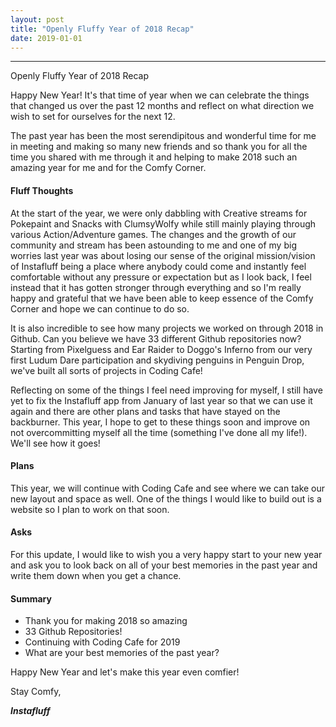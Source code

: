 ```yaml
---
layout: post
title: "Openly Fluffy Year of 2018 Recap"
date: 2019-01-01
---
```


--------------------------

Openly Fluffy Year of 2018 Recap

Happy New Year! It's that time of year when we can celebrate the things that changed us over the past 12 months and reflect on what direction we wish to set for ourselves for the next 12.

The past year has been the most serendipitous and wonderful time for me in meeting and making so many new friends and so thank you for all the time you shared with me through it and helping to make 2018 such an amazing year for me and for the Comfy Corner.

#### Fluff Thoughts ####

At the start of the year, we were only dabbling with Creative streams for Pokepaint and Snacks with ClumsyWolfy while still mainly playing through various Action/Adventure games. The changes and the growth of our community and stream has been astounding to me and one of my big worries last year was about losing our sense of the original mission/vision of Instafluff being a place where anybody could come and instantly feel comfortable without any pressure or expectation but as I look back, I feel instead that it has gotten stronger through everything and so I'm really happy and grateful that we have been able to keep essence of the Comfy Corner and hope we can continue to do so.

It is also incredible to see how many projects we worked on through 2018 in Github. Can you believe we have 33 different Github repositories now? Starting from Pixelguess and Ear Raider to Doggo's Inferno from our very first Ludum Dare participation and skydiving penguins in Penguin Drop, we've built all sorts of projects in Coding Cafe!

Reflecting on some of the things I feel need improving for myself, I still have yet to fix the Instafluff app from January of last year so that we can use it again and there are other plans and tasks that have stayed on the backburner. This year, I hope to get to these things soon and improve on not overcommitting myself all the time (something I've done all my life!). We'll see how it goes!

#### Plans ####

This year, we will continue with Coding Cafe and see where we can take our new layout and space as well. One of the things I would like to build out is a website so I plan to work on that soon.

#### Asks ####

For this update, I would like to wish you a very happy start to your new year and ask you to look back on all of your best memories in the past year and write them down when you get a chance.

#### Summary ####

* Thank you for making 2018 so amazing
* 33 Github Repositories!
* Continuing with Coding Cafe for 2019
* What are your best memories of the past year?

Happy New Year and let's make this year even comfier!

Stay Comfy,

***Instafluff***
